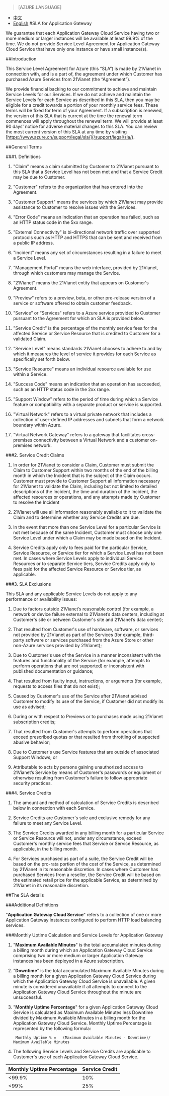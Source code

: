 <properties
	pageTitle=""
    description=""
    services=""
    documentationCenter=""
    authors=""
    manager=""
    editor=""
    tags=""/>

<tags ms.service="legal-en" ms.date="03/2016" wacn.date="03/2016" wacn.lang="en"/>

> [AZURE.LANGUAGE]
- [中文](/support/sla/application-gateway/)
- [English](/support/sla/application-gateway-en/)
#SLA for Application Gateway

We guarantee that each Application Gateway Cloud Service having two or more medium or larger instances will be available at least 99.9% of the time. We do not provide Service Level Agreement for Application Gateway Cloud Service that have only one instance or have small instance(s).


##Introduction
 

This Service Level Agreement for Azure (this “SLA”) is made by 21Vianet in connection with, and is a part of, the agreement under which Customer has purchased Azure Services from 21Vianet (the “Agreement”).

We provide financial backing to our commitment to achieve and maintain Service Levels for our Services. If we do not achieve and maintain the Service Levels for each Service as described in this SLA, then you may be eligible for a credit towards a portion of your monthly service fees. These terms will be fixed for term of your Agreement. If a subscription is renewed, the version of this SLA that is current at the time the renewal term commences will apply throughout the renewal term. We will provide at least 90 days' notice for adverse material changes to this SLA. You can review the most current version of this SLA at any time by visiting [https://www.azure.cn/support/legal/sla/](/support/legal/sla/).


##General Terms
 

###1. Definitions 

1. "Claim" means a claim submitted by Customer to 21Vianet pursuant to this SLA that a Service Level has not been met and that a Service Credit may be due to Customer.  
 
2. "Customer" refers to the organization that has entered into the Agreement. 
 
3. "Customer Support" means the services by which 21Vianet may provide assistance to Customer to resolve issues with the Services. 
 
4. "Error Code" means an indication that an operation has failed, such as an HTTP status code in the 5xx range. 
 
5. "External Connectivity" is bi-directional network traffic over supported protocols such as HTTP and HTTPS that can be sent and received from a public IP address.  

6. "Incident" means any set of circumstances resulting in a failure to meet a Service Level.  

7. "Management Portal" means the web interface, provided by 21Vianet, through which customers may manage the Service.  

8. "21Vianet" means the 21Vianet entity that appears on Customer's Agreement.  

9. "Preview" refers to a preview, beta, or other pre-release version of a service or software offered to obtain customer feedback.  

10. "Service” or “Services" refers to a Azure service provided to Customer pursuant to the Agreement for which an SLA is provided below. 
 
11. "Service Credit" is the percentage of the monthly service fees for the affected Service or Service Resource that is credited to Customer for a validated Claim.  

12. "Service Level" means standards 21Vianet chooses to adhere to and by which it measures the level of service it provides for each Service as specifically set forth below.  

13. "Service Resource" means an individual resource available for use within a Service.  

14. "Success Code" means an indication that an operation has succeeded, such as an HTTP status code in the 2xx range.  

15. "Support Window" refers to the period of time during which a Service feature or compatibility with a separate product or service is supported.  

16. "Virtual Network" refers to a virtual private network that includes a collection of user-defined IP addresses and subnets that form a network boundary within Azure.  

17. "Virtual Network Gateway" refers to a gateway that facilitates cross-premises connectivity between a Virtual Network and a customer on-premises network.  

###2. Service Credit Claims

1. In order for 21Vianet to consider a Claim, Customer must submit the Claim to Customer Support within two months of the end of the billing month in which the Incident that is the subject of the Claim occurs. Customer must provide to Customer Support all information necessary for 21Vianet to validate the Claim, including but not limited to detailed descriptions of the Incident, the time and duration of the Incident, the affected resources or operations, and any attempts made by Customer to resolve the Incident  

2. 21Vianet will use all information reasonably available to it to validate the Claim and to determine whether any Service Credits are due.  

3. In the event that more than one Service Level for a particular Service is not met because of the same Incident, Customer must choose only one Service Level under which a Claim may be made based on the Incident. 
 
4. Service Credits apply only to fees paid for the particular Service, Service Resource, or Service tier for which a Service Level has not been met. In cases where Service Levels apply to individual Service Resources or to separate Service tiers, Service Credits apply only to fees paid for the affected Service Resource or Service tier, as applicable.

###3. SLA Exclusions


This SLA and any applicable Service Levels do not apply to any performance or availability issues:

1. Due to factors outside 21Vianet’s reasonable control (for example, a network or device failure external to 21Vianet’s data centers, including at Customer's site or between Customer's site and 21Vianet’s data center); 
 
2. That resulted from Customer's use of hardware, software, or services not provided by 21Vianet as part of the Services (for example, third-party software or services purchased from the Azure Store or other non-Azure services provided by 21Vianet); 
 
3. Due to Customer's use of the Service in a manner inconsistent with the features and functionality of the Service (for example, attempts to perform operations that are not supported) or inconsistent with published documentation or guidance;  

4. That resulted from faulty input, instructions, or arguments (for example, requests to access files that do not exist);  

5. Caused by Customer's use of the Service after 21Vianet advised Customer to modify its use of the Service, if Customer did not modify its use as advised;  

6. During or with respect to Previews or to purchases made using 21Vianet subscription credits;  

7. That resulted from Customer's attempts to perform operations that exceed prescribed quotas or that resulted from throttling of suspected abusive behavior;  

8. Due to Customer's use Service features that are outside of associated Support Windows; or  

9. Attributable to acts by persons gaining unauthorized access to 21Vianet’s Service by means of Customer's passwords or equipment or otherwise resulting from Customer's failure to follow appropriate security practices.

###4. Service Credits

1. The amount and method of calculation of Service Credits is described below in connection with each Service. 
 
2. Service Credits are Customer's sole and exclusive remedy for any failure to meet any Service Level.  

3. The Service Credits awarded in any billing month for a particular Service or Service Resource will not, under any circumstance, exceed Customer's monthly service fees that Service or Service Resource, as applicable, in the billing month.  

4. For Services purchased as part of a suite, the Service Credit will be based on the pro-rata portion of the cost of the Service, as determined by 21Vianet in its reasonable discretion. In cases where Customer has purchased Services from a reseller, the Service Credit will be based on the estimated retail price for the applicable Service, as determined by 21Vianet in its reasonable discretion.


##The SLA details
 

###Additional Definitions

"**Application Gateway Cloud Service**" refers to a collection of one or more Application Gateway instances configured to perform HTTP load balancing services.

###Monthly Uptime Calculation and Service Levels for Application Gateway
1. "**Maximum Available Minutes**" is the total accumulated minutes during a billing month during which an Application Gateway Cloud Service comprising two or more medium or larger Application Gateway instances has been deployed in a Azure subscription.  

2. "**Downtime**" is the total accumulated Maximum Available Minutes during a billing month for a given Application Gateway Cloud Service during which the Application Gateway Cloud Service is unavailable. A given minute is considered unavailable if all attempts to connect to the Application Gateway Cloud Service throughout the minute are unsuccessful.  

3. "**Monthly Uptime Percentage**" for a given Application Gateway Cloud Service is calculated as Maximum Available Minutes less Downtime divided by Maximum Available Minutes in a billing month for the Application Gateway Cloud Service. Monthly Uptime Percentage is represented by the following formula:

		Monthly Uptime % =   (Maximum Available Minutes - Downtime)/ Maximum Available Minutes 

4. The following Service Levels and Service Credits are applicable to Customer's use of each Application Gateway Cloud Service.

Monthly Uptime Percentage | Service Credit  
---|---  
<99.9% | 10%  
<99% | 25% 
